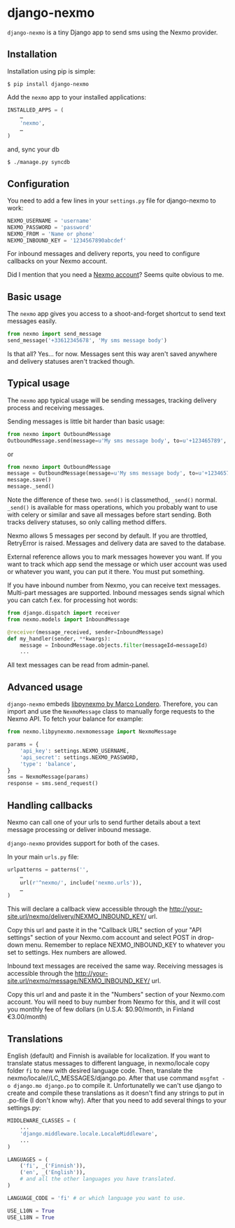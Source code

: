 # django-nexmo

`django-nexmo` is a tiny Django app to send sms using the Nexmo provider.

## Installation

Installation using pip is simple:

    $ pip install django-nexmo

Add the `nexmo` app to your installed applications:

```python
INSTALLED_APPS = (
    …
    'nexmo',
    …
)
```

and, sync your db
    
    $ ./manage.py syncdb

## Configuration

You need to add a few lines in your `settings.py` file for django-nexmo to work:

```python
NEXMO_USERNAME = 'username'
NEXMO_PASSWORD = 'password'
NEXMO_FROM = 'Name or phone'
NEXMO_INBOUND_KEY = '1234567890abcdef'
```

For inbound messages and delivery reports, you need to configure callbacks on your Nexmo account.

Did I mention that you need a [Nexmo account](https://www.nexmo.com/)?
Seems quite obvious to me.


## Basic usage

The `nexmo` app gives you access to a shoot-and-forget shortcut to send text messages easily.

```python
from nexmo import send_message
send_message('+33612345678', 'My sms message body')
```

Is that all? Yes… for now. Messages sent this way aren't saved anywhere and delivery statuses aren't tracked though.

## Typical usage

The `nexmo` app typical usage will be sending messages, tracking delivery process and receiving messages.

Sending messages is little bit harder than basic usage:

```python
from nexmo import OutboundMessage
OutboundMessage.send(message=u'My sms message body', to=u'+123465789', external_reference=u'test')
```
    
or

```python
from nexmo import OutboundMessage
message = OutboundMessage(message=u'My sms message body', to=u'+123465789', external_reference=u'test')   
message.save()
message._send()
```

Note the difference of these two. `send()` is classmethod, `_send()` normal. `_send()` is available for mass operations,
which you probably want to use with celery or similar and save all messages before start sending. Both tracks delivery
statuses, so only calling method differs.

Nexmo allows 5 messages per second by default. If you are throttled, RetryError is raised. Messages and delivery data 
are saved to the database.

External reference allows you to mark messages however you want. If you want to track which app send the message
or which user account was used or whatever you want, you can put it there. You must put something.

If you have inbound number from Nexmo, you can receive text messages. Multi-part messages are supported. Inbound
messages sends signal which you can catch f.ex. for processing hot words:

```python
from django.dispatch import receiver
from nexmo.models import InboundMessage

@receiver(message_received, sender=InboundMessage)
def my_handler(sender, **kwargs):
    message = InboundMessage.objects.filter(messageId=messageId)
    ...
```

All text messages can be read from admin-panel.

## Advanced usage

`django-nexmo` embeds [libpynexmo by Marco Londero](https://github.com/marcuz/libpynexmo).
Therefore, you can import and use the `NexmoMessage` class to manually forge
requests to the Nexmo API. To fetch your balance for example:

```python
from nexmo.libpynexmo.nexmomessage import NexmoMessage

params = {
    'api_key': settings.NEXMO_USERNAME,
    'api_secret': settings.NEXMO_PASSWORD,
    'type': 'balance',
}
sms = NexmoMessage(params)
response = sms.send_request()
```


## Handling callbacks

Nexmo can call one of your urls to send further details about a text message processing or deliver inbound message.

`django-nexmo` provides support for both of the cases.

In your main `urls.py` file:

```python
urlpatterns = patterns('',
    …
    url(r'^nexmo/', include('nexmo.urls')),
    …
)
```

This will declare a callback view accessible through the
http://your-site.url/nexmo/delivery/NEXMO_INBOUND_KEY/ url.

Copy this url and paste it in the "Callback URL" section of your "API settings"
section of your Nexmo.com account and select POST in drop-down menu. Remember to replace NEXMO_INBOUND_KEY to whatever
you set to settings. Hex numbers are allowed.

Inbound text messages are received the same way. Receiving messages is accessible through the
http://your-site.url/nexmo/message/NEXMO_INBOUND_KEY/ url.

Copy this url and and paste it in the "Numbers" section of your Nexmo.com account. You will need to buy number
from Nexmo for this, and it will cost you monthly fee of few dollars (in U.S.A: $0.90/month, in Finland €3.00/month)

## Translations

English (default) and Finnish is available for localization. If you want to translate status messages to different language, in nexmo/locale
copy folder `fi` to new with desired language code. Then, translate the nexmo/locale/<new language code>/LC_MESSAGES/django.po. After that
use command `msgfmt -o django.mo django.po` to compile it. Unfortunatelly we can't use django to create and compile these translations as it
doesn't find any strings to put in .po-file (I don't know why). After that you need to add several things to your settings.py:

```python
MIDDLEWARE_CLASSES = (
    ...
    'django.middleware.locale.LocaleMiddleware',
    ...
)

LANGUAGES = (
    ('fi', _('Finnish')),
    ('en', _('English')),
    # and all the other languages you have translated.
)

LANGUAGE_CODE = 'fi' # or which language you want to use.

USE_L10N = True
USE_L18N = True
```